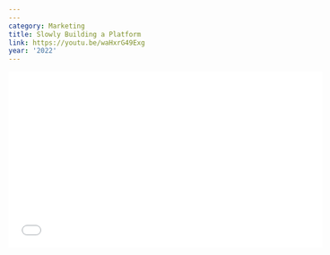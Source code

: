 ```yaml
---
---
category: Marketing
title: Slowly Building a Platform
link: https://youtu.be/waHxrG49Exg
year: '2022'
---
```

<iframe width="560" height="315" src="{{ page.link }}" frameborder="0" allowfullscreen></iframe>
